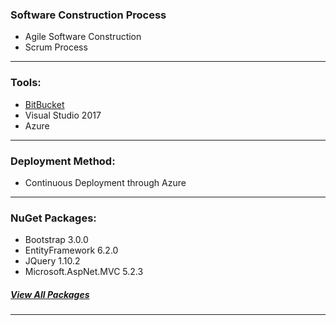 ### Software Construction Process
* Agile Software Construction
* Scrum Process

---

### Tools:
* [BitBucket](https://bitbucket.org/daniel_tapia/collegecompanion) 
* Visual Studio 2017
* Azure

---

### Deployment Method:
* Continuous Deployment through Azure

---

### NuGet Packages:
* Bootstrap 3.0.0
* EntityFramework 6.2.0
* JQuery 1.10.2
* Microsoft.AspNet.MVC 5.2.3
##### [View All Packages](https://bitbucket.org/daniel_tapia/collegecompanion/src/1554aa3599090f20cfca0b6359efb343cbf17218/collegeCompanionApp/packages/?at=develop)
---